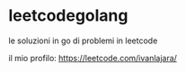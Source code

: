 # leetcodegolang
le soluzioni in go di problemi in leetcode

il mio profilo: https://leetcode.com/ivanlajara/
